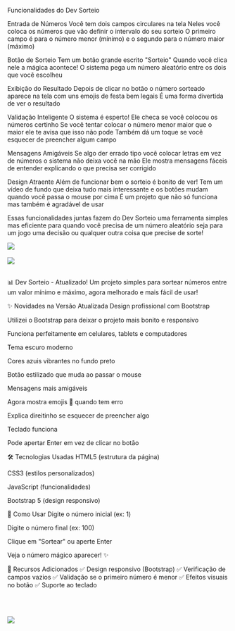 Funcionalidades do Dev Sorteio

Entrada de Números
Você tem dois campos circulares na tela Neles você coloca os números que vão definir o intervalo do seu sorteio O primeiro campo é para o número menor (mínimo) e o segundo para o número maior (máximo)

Botão de Sorteio
Tem um botão grande escrito "Sorteio" Quando você clica nele a mágica acontece! O sistema pega um número aleatório entre os dois que você escolheu

Exibição do Resultado
Depois de clicar no botão o número sorteado aparece na tela com uns emojis de festa bem legais É uma forma divertida de ver o resultado

Validação Inteligente
O sistema é esperto! Ele checa se você colocou os números certinho Se você tentar colocar o número menor maior que o maior ele te avisa que isso não pode Também dá um toque se você esquecer de preencher algum campo

Mensagens Amigáveis
Se algo der errado tipo você colocar letras em vez de números o sistema não deixa você na mão Ele mostra mensagens fáceis de entender explicando o que precisa ser corrigido

Design Atraente
Além de funcionar bem o sorteio é bonito de ver! Tem um vídeo de fundo que deixa tudo mais interessante e os botões mudam quando você passa o mouse por cima É um projeto que não só funciona mas também é agradável de usar

Essas funcionalidades juntas fazem do Dev Sorteio uma ferramenta simples mas eficiente para quando você precisa de um número aleatório seja para um jogo uma decisão ou qualquer outra coisa que precise de sorte!

<div aling="center">
<img src="https://github.com/user-attachments/assets/0029bf71-7769-4f31-863b-df8674487dc0"

</div>
<br><br>

<div aling="center">
<img src="https://github.com/user-attachments/assets/b98b1b7e-53b0-451e-a4b0-3d7b97f604c1"
</div>
<br><br>

📊 Dev Sorteio - Atualizado!
Um projeto simples para sortear números entre um valor mínimo e máximo, agora melhorado e mais fácil de usar!

✨ Novidades na Versão Atualizada
Design profissional com Bootstrap

Utilizei o Bootstrap para deixar o projeto mais bonito e responsivo

Funciona perfeitamente em celulares, tablets e computadores

Tema escuro moderno

Cores azuis vibrantes no fundo preto

Botão estilizado que muda ao passar o mouse

Mensagens mais amigáveis

Agora mostra emojis 🚨 quando tem erro

Explica direitinho se esquecer de preencher algo

Teclado funciona

Pode apertar Enter em vez de clicar no botão

🛠 Tecnologias Usadas
HTML5 (estrutura da página)

CSS3 (estilos personalizados)

JavaScript (funcionalidades)

Bootstrap 5 (design responsivo)

🎯 Como Usar
Digite o número inicial (ex: 1)

Digite o número final (ex: 100)

Clique em "Sortear" ou aperte Enter

Veja o número mágico aparecer! ✨

🌟 Recursos Adicionados
✅ Design responsivo (Bootstrap)
✅ Verificação de campos vazios
✅ Validação se o primeiro número é menor
✅ Efeitos visuais no botão
✅ Suporte ao teclado

<br><br>

<div aling="center">
<img src="https://github.com/user-attachments/assets/d9dfdf3a-d8a6-4169-b3f4-53d05c985925"
</div>


